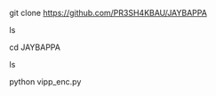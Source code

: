 git clone https://github.com/PR3SH4KBAU/JAYBAPPA 


ls 


cd JAYBAPPA  


ls 


python vipp_enc.py 


